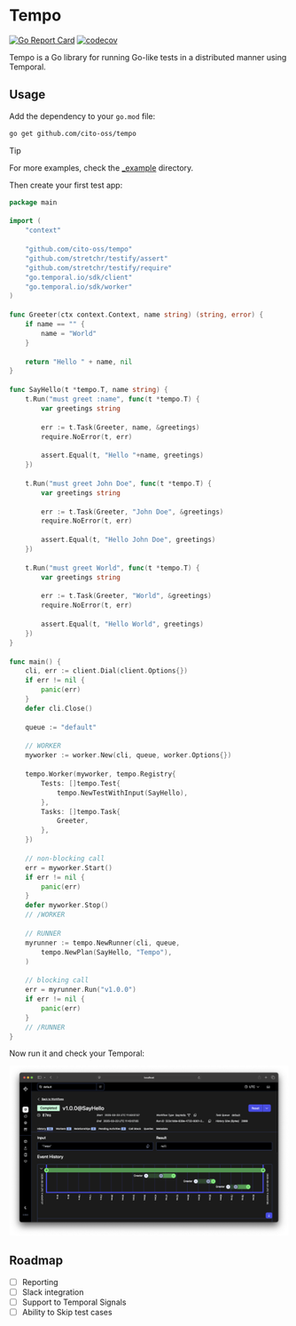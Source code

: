 # Tempo

[![Go Report Card](https://goreportcard.com/badge/github.com/cito-oss/tempo)](https://goreportcard.com/report/github.com/cito-oss/tempo)
[![codecov](https://codecov.io/github/cito-oss/tempo/graph/badge.svg?token=BS3ZUEQD8U)](https://codecov.io/github/cito-oss/tempo)

Tempo is a Go library for running Go-like tests in a distributed manner using Temporal.

## Usage

Add the dependency to your `go.mod` file:

```bash
go get github.com/cito-oss/tempo
```

> [!TIP]
> For more examples, check the [_example](/_example) directory.

Then create your first test app:

```go
package main

import (
	"context"

	"github.com/cito-oss/tempo"
	"github.com/stretchr/testify/assert"
	"github.com/stretchr/testify/require"
	"go.temporal.io/sdk/client"
	"go.temporal.io/sdk/worker"
)

func Greeter(ctx context.Context, name string) (string, error) {
	if name == "" {
		name = "World"
	}

	return "Hello " + name, nil
}

func SayHello(t *tempo.T, name string) {
	t.Run("must greet :name", func(t *tempo.T) {
		var greetings string

		err := t.Task(Greeter, name, &greetings)
		require.NoError(t, err)

		assert.Equal(t, "Hello "+name, greetings)
	})

	t.Run("must greet John Doe", func(t *tempo.T) {
		var greetings string

		err := t.Task(Greeter, "John Doe", &greetings)
		require.NoError(t, err)

		assert.Equal(t, "Hello John Doe", greetings)
	})

	t.Run("must greet World", func(t *tempo.T) {
		var greetings string

		err := t.Task(Greeter, "World", &greetings)
		require.NoError(t, err)

		assert.Equal(t, "Hello World", greetings)
	})
}

func main() {
	cli, err := client.Dial(client.Options{})
	if err != nil {
		panic(err)
	}
	defer cli.Close()

	queue := "default"

	// WORKER
	myworker := worker.New(cli, queue, worker.Options{})

	tempo.Worker(myworker, tempo.Registry{
		Tests: []tempo.Test{
			tempo.NewTestWithInput(SayHello),
		},
		Tasks: []tempo.Task{
			Greeter,
		},
	})

	// non-blocking call
	err = myworker.Start()
	if err != nil {
		panic(err)
	}
	defer myworker.Stop()
	// /WORKER

	// RUNNER
	myrunner := tempo.NewRunner(cli, queue,
		tempo.NewPlan(SayHello, "Tempo"),
	)

	// blocking call
	err = myrunner.Run("v1.0.0")
	if err != nil {
		panic(err)
	}
	// /RUNNER
}
```

Now run it and check your Temporal:

![Temporal Screenshot](screenshot.png)

## Roadmap

- [ ] Reporting
- [ ] Slack integration
- [ ] Support to Temporal Signals
- [ ] Ability to Skip test cases
